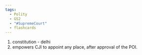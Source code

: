 ```yaml
---
tags:
  - Polity
  - GS2
  - "#SupremeCourt"
  - flashcards
---
```

1. constitution - delhi
2. empowers CJI to appoint any place, after approval of the POI.
